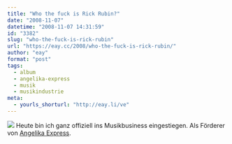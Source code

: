 ```yaml
---
title: "Who the fuck is Rick Rubin?"
date: "2008-11-07"
datetime: "2008-11-07 14:31:59"
id: "3382"
slug: "who-the-fuck-is-rick-rubin"
url: "https://eay.cc/2008/who-the-fuck-is-rick-rubin/"
author: "eay"
format: "post"
tags:
  - album
  - angelika-express
  - musik
  - musikindustrie
meta:
  - yourls_shorturl: "http://eay.li/ve"
---
```


![](/uploads/2008/angelikaexpressvertrag.jpg) Heute bin ich ganz offiziell ins Musikbusiness eingestiegen. Als Förderer von [Angelika Express](http://angelika-express.de/).
